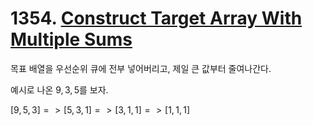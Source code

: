 # 1354. [Construct Target Array With Multiple Sums](./1354.cpp)

목표 배열을 우선순위 큐에 전부 넣어버리고, 제일 큰 값부터 줄여나간다.

예시로 나온 $9, 3, 5$를 보자.

$[9, 5, 3] => [5, 3, 1] => [3, 1, 1] => [1, 1, 1]$
